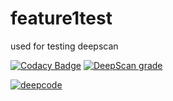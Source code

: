 # feature1test
used for testing deepscan

[![Codacy Badge](https://api.codacy.com/project/badge/Grade/e1798740cec148d899de1cb320dff2a4)](https://app.codacy.com/gh/chenyueyan-code/feature1test?utm_source=github.com&utm_medium=referral&utm_content=chenyueyan-code/feature1test&utm_campaign=Badge_Grade_Settings)
[![DeepScan grade](https://deepscan.io/api/teams/12172/projects/15156/branches/309165/badge/grade.svg)](https://deepscan.io/dashboard#view=project&tid=12172&pid=15156&bid=309165)

[![deepcode](https://www.deepcode.ai/api/gh/badge?key=eyJhbGciOiJIUzI1NiIsInR5cCI6IkpXVCJ9.eyJwbGF0Zm9ybTEiOiJnaCIsIm93bmVyMSI6ImNoZW55dWV5YW4tY29kZSIsInJlcG8xIjoiZmVhdHVyZTIiLCJpbmNsdWRlTGludCI6ZmFsc2UsImF1dGhvcklkIjoyNjA2MCwiaWF0IjoxNjExNDc1NzMwfQ.x_WjXEYJlFpOY3UpMzqhkVBozuy4tA1S4oVAMYZD9OE)](https://www.deepcode.ai/app/gh/chenyueyan-code/feature2/_/dashboard?utm_content=gh%2Fchenyueyan-code%2Ffeature2)
